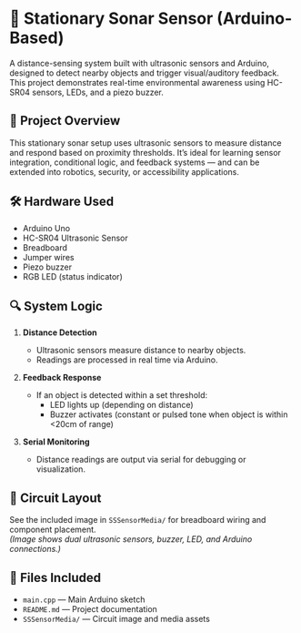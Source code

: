 # 📡 Stationary Sonar Sensor (Arduino-Based)

A distance-sensing system built with ultrasonic sensors and Arduino, designed to detect nearby objects and trigger visual/auditory feedback. This project demonstrates real-time environmental awareness using HC-SR04 sensors, LEDs, and a piezo buzzer.

## 🧠 Project Overview

This stationary sonar setup uses ultrasonic sensors to measure distance and respond based on proximity thresholds. It’s ideal for learning sensor integration, conditional logic, and feedback systems — and can be extended into robotics, security, or accessibility applications.

## 🛠️ Hardware Used

- Arduino Uno
- HC-SR04 Ultrasonic Sensor
- Breadboard
- Jumper wires
- Piezo buzzer
- RGB LED (status indicator)

## 🔍 System Logic

1. **Distance Detection**  
   - Ultrasonic sensors measure distance to nearby objects.
   - Readings are processed in real time via Arduino.

2. **Feedback Response**  
   - If an object is detected within a set threshold:
     - LED lights up (depending on distance)
     - Buzzer activates (constant or pulsed tone when object is within <20cm of range)

3. **Serial Monitoring**  
   - Distance readings are output via serial for debugging or visualization.

## 📸 Circuit Layout

See the included image in `SSSensorMedia/` for breadboard wiring and component placement.  
*(Image shows dual ultrasonic sensors, buzzer, LED, and Arduino connections.)*

## 📁 Files Included

- `main.cpp` — Main Arduino sketch
- `README.md` — Project documentation
- `SSSensorMedia/` — Circuit image and media assets
